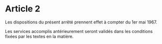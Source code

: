 # Article 2

Les dispositions du présent arrêté prennent effet à compter du 1er mai 1967.

Les services accomplis antérieurement seront validés dans les conditions fixées par les textes en la matière.

